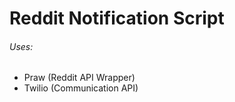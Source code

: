 # Reddit Notification Script

###### Uses:
- Praw (Reddit API Wrapper)
- Twilio (Communication API)

